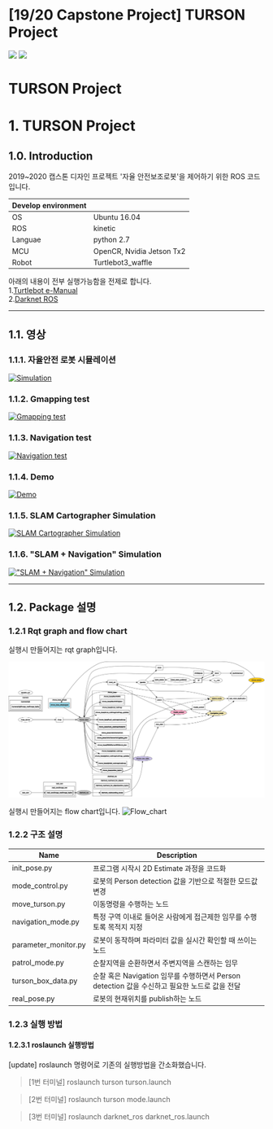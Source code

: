 # [19/20 Capstone Project] TURSON Project


<img src= https://img.shields.io/badge/build-passing-green > <img src= https://img.shields.io/badge/language-python-blue >  

TURSON Project
=====================

# 1. TURSON Project

## 1.0. Introduction
2019~2020 캡스톤 디자인 프로젝트 '자율 안전보조로봇'을 제어하기 위한 ROS 코드입니다.

|Develop environment||
|------|------|
|OS|Ubuntu 16.04|
|ROS|kinetic|
|Languae|python 2.7|
|MCU|OpenCR, Nvidia Jetson Tx2|
|Robot|Turtlebot3_waffle|

아래의 내용이 전부 실행가능함을 전제로 합니다.  
1.[Turtlebot e-Manual](http://emanual.robotis.com/docs/en/platform/turtlebot3/overview/)    
2.[Darknet ROS](https://github.com/ingjae/darknet_ros_jetson_tx2)

---
## 1.1. 영상 
### 1.1.1. 자율안전 로봇 시뮬레이션
[![Simulation](https://img.youtube.com/vi/9e2xosJy2Ts/0.jpg)](https://www.youtube.com/watch?v=9e2xosJy2Ts)
### 1.1.2. Gmapping test
[![Gmapping test](https://img.youtube.com/vi/Ke1WHCdHJag/0.jpg)](https://www.youtube.com/watch?v=Ke1WHCdHJag) 
### 1.1.3. Navigation test
[![Navigation test](https://img.youtube.com/vi/6AQ4OooEAmc/0.jpg)](https://www.youtube.com/watch?v=6AQ4OooEAmc) 
### 1.1.4. Demo
[![Demo](https://img.youtube.com/vi/8N3xCYlW6cI/0.jpg)](https://www.youtube.com/watch?v=8N3xCYlW6cI) 
### 1.1.5. SLAM Cartographer Simulation
[![SLAM Cartographer Simulation](https://img.youtube.com/vi/_DVfIC6MZes/0.jpg)](https://www.youtube.com/watch?v=_DVfIC6MZes) 
### 1.1.6. "SLAM + Navigation" Simulation
[!["SLAM + Navigation" Simulation](https://img.youtube.com/vi/yzAIdJJ0tbY/0.jpg)](https://www.youtube.com/watch?v=yzAIdJJ0tbY)

- - -
## 1.2. Package 설명
### 1.2.1 Rqt graph and flow chart
실행시 만들어지는 rqt graph입니다.

![Rqt_graph](./image/rosgraph_color.png)

실행시 만들어지는 flow chart입니다.
![Flow_chart](./image/flow_chart.jpg)


### 1.2.2 구조 설명

|Name | Description|
|------|------|
|init_pose.py|프로그램 시작시 2D Estimate 과정을 코드화|
|mode_control.py|로봇의 Person detection 값을 기반으로 적절한 모드값 변경|
|move_turson.py|이동명령을 수행하는 노드|
|navigation_mode.py|특정 구역 이내로 들어온 사람에게 접근제한 임무를 수행토록 목적지 지정|
|parameter_monitor.py|로봇이 동작하며 파라미터 값을 실시간 확인할 때 쓰이는 노드|
|patrol_mode.py|순찰지역을 순환하면서 주변지역을 스캔하는 임무|
|turson_box_data.py|순찰 혹은 Navigation 임무를 수행하면서 Person detection 값을 수신하고 필요한 노드로 값을 전달|
|real_pose.py|로봇의 현재위치를 publish하는 노드|




### 1.2.3 실행 방법
#### 1.2.3.1 roslaunch 실행방법
[update] roslaunch 명령어로 기존의 실행방법을 간소화했습니다.
>[1번 터미널] roslaunch turson turson.launch  

>[2번 터미널] roslaunch turson mode.launch  

>[3번 터미널] roslaunch darknet_ros darknet_ros.launch

